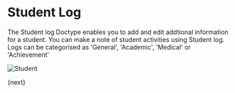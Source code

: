 <!-- add-breadcrumbs -->
# Student Log

The Student log Doctype enables you to add and edit addtional information for a student.
You can make a note of student activities using Student log.
Logs can be categorised as 'General', 'Academic', 'Medical' or 'Achievement'

<img class="screenshot" alt="Student" src="/docs/assets/img/schools/student/student-log.png">

{next}
